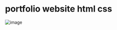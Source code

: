 # portfolio website html css 
![image](https://user-images.githubusercontent.com/55645613/206033824-5b4ddc17-8151-494d-9902-76f699796610.png)

